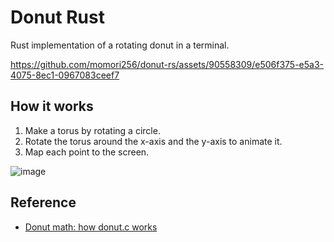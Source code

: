 # Donut Rust

Rust implementation of a rotating donut in a terminal.

https://github.com/momori256/donut-rs/assets/90558309/e506f375-e5a3-4075-8ec1-0967083ceef7

## How it works

1. Make a torus by rotating a circle.
2. Rotate the torus around the x-axis and the y-axis to animate it.
3. Map each point to the screen.

![image](https://github.com/momori256/donut-rs/assets/90558309/ac803bb5-83bb-4278-956c-ef1240af5695)

## Reference
- [Donut math: how donut.c works](https://www.a1k0n.net/2011/07/20/donut-math.html)
